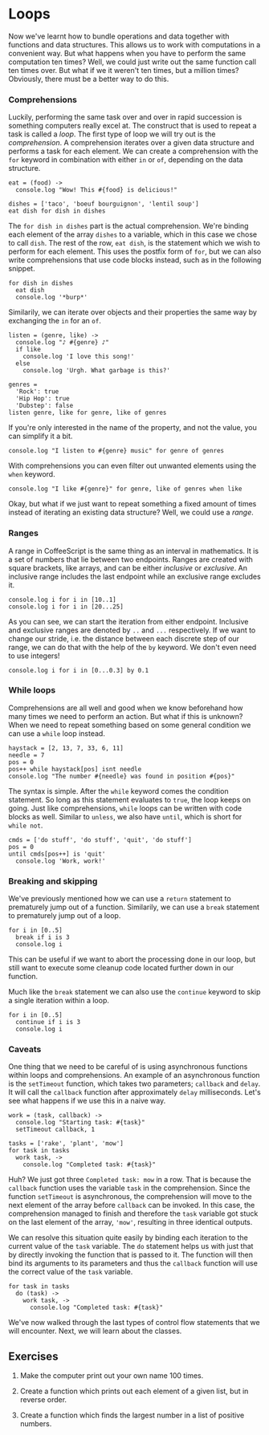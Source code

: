# Loops

Now we've learnt how to bundle operations and data together with functions and data structures. This allows us to work with computations in a convenient way. But what happens when you have to perform the same computation ten times? Well, we could just write out the same function call ten times over. But what if we it weren't ten times, but a million times? Obviously, there must be a better way to do this.

### Comprehensions

Luckily, performing the same task over and over in rapid succession is something computers really excel at. The construct that is used to repeat a task is called a *loop*. The first type of loop we will try out is the *comprehension*. A comprehension iterates over a given data structure and performs a task for each element. We can create a comprehension with the `for` keyword in combination with either `in` or `of`, depending on the data structure.

    eat = (food) ->
      console.log "Wow! This #{food} is delicious!"

    dishes = ['taco', 'boeuf bourguignon', 'lentil soup']
    eat dish for dish in dishes

The `for dish in dishes` part is the actual comprehension. We're binding each element of the array `dishes` to a variable, which in this case we chose to call `dish`. The rest of the row, `eat dish`, is the statement which we wish to perform for each element. This uses the postfix form of `for`, but we can also write comprehensions that use code blocks instead, such as in the following snippet.

    for dish in dishes
      eat dish
      console.log '*burp*'

Similarily, we can iterate over objects and their properties the same way by exchanging the `in` for an `of`.

    listen = (genre, like) ->
      console.log "♪ #{genre} ♪"
      if like
        console.log 'I love this song!'
      else
        console.log 'Urgh. What garbage is this?'

    genres =
      'Rock': true
      'Hip Hop': true
      'Dubstep': false
    listen genre, like for genre, like of genres

If you're only interested in the name of the property, and not the value, you can simplify it a bit.

    console.log "I listen to #{genre} music" for genre of genres

With comprehensions you can even filter out unwanted elements using the `when` keyword.

    console.log "I like #{genre}" for genre, like of genres when like

Okay, but what if we just want to repeat something a fixed amount of times instead of iterating an existing data structure? Well, we could use a *range*.

### Ranges

A range in CoffeeScript is the same thing as an interval in mathematics. It is a set of numbers that lie between two endpoints. Ranges are created with square brackets, like arrays, and can be either *inclusive* or *exclusive*. An inclusive range includes the last endpoint while an exclusive range excludes it.

    console.log i for i in [10..1]
    console.log i for i in [20...25]

As you can see, we can start the iteration from either endpoint. Inclusive and exclusive ranges are denoted by `..` and `...` respectively. If we want to change our stride, i.e. the distance between each discrete step of our range, we can do that with the help of the `by` keyword. We don't even need to use integers!

    console.log i for i in [0...0.3] by 0.1

### While loops

Comprehensions are all well and good when we know beforehand how many times we need to perform an action. But what if this is unknown? When we need to repeat something based on some general condition we can use a `while` loop instead.

    haystack = [2, 13, 7, 33, 6, 11]
    needle = 7
    pos = 0
    pos++ while haystack[pos] isnt needle
    console.log "The number #{needle} was found in position #{pos}"

The syntax is simple. After the `while` keyword comes the condition statement. So long as this statement evaluates to `true`, the loop keeps on going. Just like comprehensions, `while` loops can be written with code blocks as well. Similar to `unless`, we also have `until`, which is short for `while not`.

    cmds = ['do stuff', 'do stuff', 'quit', 'do stuff']
    pos = 0
    until cmds[pos++] is 'quit'
      console.log 'Work, work!'

### Breaking and skipping

We've previously mentioned how we can use a `return` statement to prematurely jump out of a function. Similarily, we can use a `break` statement to prematurely jump out of a loop.

    for i in [0..5]
      break if i is 3
      console.log i

This can be useful if we want to abort the processing done in our loop, but still want to execute some cleanup code located further down in our function.

Much like the `break` statement we can also use the `continue` keyword to skip a single iteration within a loop.

    for i in [0..5]
      continue if i is 3
      console.log i

### Caveats

One thing that we need to be careful of is using asynchronous functions within loops and comprehensions. An example of an asynchronous function is the `setTimeout` function, which takes two parameters; `callback` and `delay`. It will call the `callback` function after approximately `delay` milliseconds. Let's see what happens if we use this in a naive way.

    work = (task, callback) ->
      console.log "Starting task: #{task}"
      setTimeout callback, 1

    tasks = ['rake', 'plant', 'mow']
    for task in tasks
      work task, ->
        console.log "Completed task: #{task}"

Huh? We just got three `Completed task: mow` in a row. That is because the `callback` function uses the variable `task` in the comprehension. Since the function `setTimeout` is asynchronous, the comprehension will move to the next element of the array before `callback` can be invoked. In this case, the comprehension managed to finish and therefore the `task` variable got stuck on the last element of the array, `'mow'`, resulting in three identical outputs.

We can resolve this situation quite easily by binding each iteration to the current value of the `task` variable. The `do` statement helps us with just that by directly invoking the function that is passed to it. The function will then bind its arguments to its parameters and thus the `callback` function will use the correct value of the `task` variable.

    for task in tasks
      do (task) ->
        work task, ->
          console.log "Completed task: #{task}"

We've now walked through the last types of control flow statements that we will encounter. Next, we will learn about the classes.

## Exercises

1. Make the computer print out your own name 100 times.

2. Create a function which prints out each element of a given list, but in reverse order.

3. Create a function which finds the largest number in a list of positive numbers.
